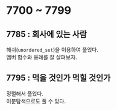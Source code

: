 # 7700 ~ 7799


## 7785 : 회사에 있는 사람
해쉬(`unordered_set`)을 이용하여 풀었다.  
멤버 함수와 용례를 잘 살펴보자.

## 7795 : 먹을 것인가 먹힐 것인가
정렬해서 풀었다.  
이분탐색으로도 풀 수 있다.

